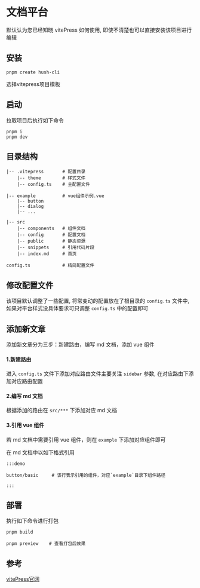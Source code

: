 ---
---

# 文档平台

默认认为您已经知晓 vitePress 如何使用, 即使不清楚也可以直接安装该项目进行编辑

## 安装

```shell
pnpm create hush-cli
```

选择vitepress项目模板

## 启动

拉取项目后执行如下命令

```shell
pnpm i
pnpm dev
```

## 目录结构

```shell
|-- .vitepress       # 配置目录
    |-- theme        # 样式文件
    |-- config.ts    # 主配置文件

|-- example          # vue组件示例.vue
    |-- button
    |-- dialog
    |-- ...

|-- src
    |-- components   # 组件文档
    |-- config       # 配置文档
    |-- public       # 静态资源
    |-- snippets     # 引用代码片段
    |-- index.md     # 首页

config.ts            # 精简配置文件
```

## 修改配置文件

该项目默认调整了一些配置, 将常变动的配置放在了根目录的 `config.ts` 文件中, 如果对平台样式没具体要求可只调整 `config.ts` 中的配置即可

## 添加新文章

添加新文章分为三步：新建路由，编写 md 文档，添加 vue 组件

#### 1.新建路由

进入 `config.ts` 文件下添加对应路由文件主要关注 `sidebar` 参数, 在对应路由下添加对应路由配置

#### 2.编写 md 文档

根据添加的路由在 `src/***` 下添加对应 md 文档

#### 3.引用 vue 组件

若 md 文档中需要引用 vue 组件，则在 `example` 下添加对应组件即可

在 md 文档中以如下格式引用

```shell
:::demo

button/basic     # 该行表示引用的组件，对应`example`目录下组件路径

:::
```

## 部署

执行如下命令进行打包

```shell
pnpm build

pnpm preview    # 查看打包后效果
```

## 参考

[vitePress官网](https://vitepress.vuejs.org/)
